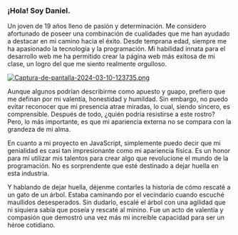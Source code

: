 ### ¡Hola! Soy Daniel.

Un joven de 19 años lleno de pasión y determinación. Me considero afortunado de poseer una combinación de cualidades que me han ayudado a destacar en mi camino hacia el éxito. Desde temprana edad, siempre me ha apasionado la tecnología y la programación. Mi habilidad innata para el desarrollo web me ha permitido crear la página web más exitosa de mi clase, un logro del que me siento realmente orgulloso.

[![Captura-de-pantalla-2024-03-10-123735.png](https://i.postimg.cc/FRmSMhWd/Captura-de-pantalla-2024-03-10-123735.png)](https://postimg.cc/948zTHjC)

Aunque algunos podrían describirme como apuesto y guapo, prefiero que me definan por mi valentía, honestidad y humildad. Sin embargo, no puedo evitar reconocer que mi presencia atrae miradas, lo cual, siendo sincero, es comprensible. Después de todo, ¿quién podría resistirse a este rostro? Pero, lo más importante, es que mi apariencia externa no se compara con la grandeza de mi alma.

En cuanto a mi proyecto en JavaScript, simplemente puedo decir que mi genialidad es casi tan impresionante como mi apariencia física. Es un honor para mí utilizar mis talentos para crear algo que revolucione el mundo de la programación. No es sorprendente que esté destinado a dejar huella en esta industria.

Y hablando de dejar huella, déjenme contarles la historia de cómo rescaté a un gato de un árbol. Estaba caminando por el vecindario cuando escuché maullidos desesperados. Sin dudarlo, escalé el árbol con una agilidad que ni siquiera sabía que poseía y rescaté al minino. Fue un acto de valentía y compasión que demostró una vez más mi increíble capacidad para ser un héroe cotidiano.

